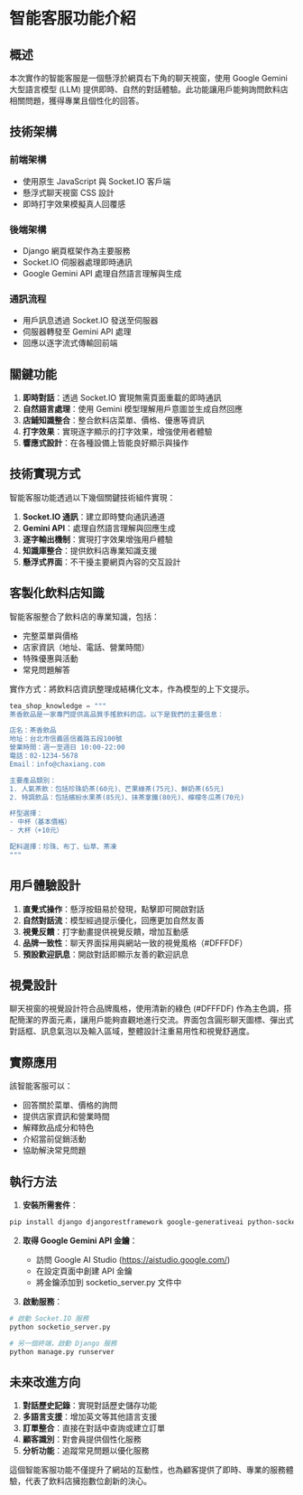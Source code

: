 # 智能客服功能介紹

## 概述

本次實作的智能客服是一個懸浮於網頁右下角的聊天視窗，使用 Google Gemini 大型語言模型 (LLM) 提供即時、自然的對話體驗。此功能讓用戶能夠詢問飲料店相關問題，獲得專業且個性化的回答。

## 技術架構

### 前端架構
- 使用原生 JavaScript 與 Socket.IO 客戶端
- 懸浮式聊天視窗 CSS 設計
- 即時打字效果模擬真人回覆感

### 後端架構
- Django 網頁框架作為主要服務
- Socket.IO 伺服器處理即時通訊
- Google Gemini API 處理自然語言理解與生成

### 通訊流程
- 用戶訊息透過 Socket.IO 發送至伺服器
- 伺服器轉發至 Gemini API 處理
- 回應以逐字流式傳輸回前端

## 關鍵功能

1. **即時對話**：透過 Socket.IO 實現無需頁面重載的即時通訊
2. **自然語言處理**：使用 Gemini 模型理解用戶意圖並生成自然回應
3. **店鋪知識整合**：整合飲料店菜單、價格、優惠等資訊
4. **打字效果**：實現逐字顯示的打字效果，增強使用者體驗
5. **響應式設計**：在各種設備上皆能良好顯示與操作

## 技術實現方式

智能客服功能透過以下幾個關鍵技術組件實現：

1. **Socket.IO 通訊**：建立即時雙向通訊通道
2. **Gemini API**：處理自然語言理解與回應生成
3. **逐字輸出機制**：實現打字效果增強用戶體驗
4. **知識庫整合**：提供飲料店專業知識支援
5. **懸浮式界面**：不干擾主要網頁內容的交互設計

## 客製化飲料店知識

智能客服整合了飲料店的專業知識，包括：
- 完整菜單與價格
- 店家資訊（地址、電話、營業時間）
- 特殊優惠與活動
- 常見問題解答

實作方式：將飲料店資訊整理成結構化文本，作為模型的上下文提示。

```python
tea_shop_knowledge = """
茶香飲品是一家專門提供高品質手搖飲料的店。以下是我們的主要信息：

店名：茶香飲品
地址：台北市信義區信義路五段100號
營業時間：週一至週日 10:00-22:00
電話：02-1234-5678
Email：info@chaxiang.com

主要產品類別：
1. 人氣茶飲：包括珍珠奶茶(60元)、芒果綠茶(75元)、鮮奶茶(65元)
2. 特調飲品：包括繽紛水果茶(85元)、抹茶拿鐵(80元)、檸檬冬瓜茶(70元)

杯型選擇：
- 中杯（基本價格）
- 大杯（+10元）

配料選擇：珍珠、布丁、仙草、茶凍
"""
```

## 用戶體驗設計

1. **直覺式操作**：懸浮按鈕易於發現，點擊即可開啟對話
2. **自然對話流**：模型經過提示優化，回應更加自然友善
3. **視覺反饋**：打字動畫提供視覺反饋，增加互動感
4. **品牌一致性**：聊天界面採用與網站一致的視覺風格（#DFFFDF）
5. **預設歡迎訊息**：開啟對話即顯示友善的歡迎訊息

## 視覺設計

聊天視窗的視覺設計符合品牌風格，使用清新的綠色 (#DFFFDF) 作為主色調，搭配簡潔的界面元素，讓用戶能夠直觀地進行交流。界面包含圓形聊天圖標、彈出式對話框、訊息氣泡以及輸入區域，整體設計注重易用性和視覺舒適度。

## 實際應用

該智能客服可以：
- 回答關於菜單、價格的詢問
- 提供店家資訊和營業時間
- 解釋飲品成分和特色
- 介紹當前促銷活動
- 協助解決常見問題

## 執行方法

1. **安裝所需套件**：
```bash
pip install django djangorestframework google-generativeai python-socketio eventlet
```

2. **取得 Google Gemini API 金鑰**：
   - 訪問 Google AI Studio (https://aistudio.google.com/)
   - 在設定頁面中創建 API 金鑰
   - 將金鑰添加到 socketio_server.py 文件中

3. **啟動服務**：
```bash
# 啟動 Socket.IO 服務
python socketio_server.py

# 另一個終端，啟動 Django 服務
python manage.py runserver
```

## 未來改進方向

1. **對話歷史記錄**：實現對話歷史儲存功能
2. **多語言支援**：增加英文等其他語言支援
3. **訂單整合**：直接在對話中查詢或建立訂單
4. **顧客識別**：對會員提供個性化服務
5. **分析功能**：追蹤常見問題以優化服務

這個智能客服功能不僅提升了網站的互動性，也為顧客提供了即時、專業的服務體驗，代表了飲料店擁抱數位創新的決心。